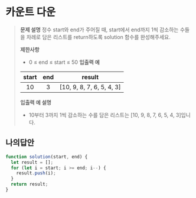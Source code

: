 # 카운트 다운

> **문제 설명**
> 정수 start와 end가 주어질 때, start에서 end까지 1씩 감소하는 수들을 차례로 담은 리스트를 return하도록 solution 함수를 완성해주세요.
>
> **제한사항**
>
> - 0 ≤ end ≤ start ≤ 50
>   **입출력 예**
>
> | start | end |          result           |
> | :---: | :-: | :-----------------------: |
> |  10   |  3  | [10, 9, 8, 7, 6, 5, 4, 3] |
>
> **입출력 예 설명**
>
> - 10부터 3까지 1씩 감소하는 수를 담은 리스트는 [10, 9, 8, 7, 6, 5, 4, 3]입니다.

## 나의답안

```js
function solution(start, end) {
  let result = [];
  for (let i = start; i >= end; i--) {
    result.push(i);
  }
  return result;
}
```
